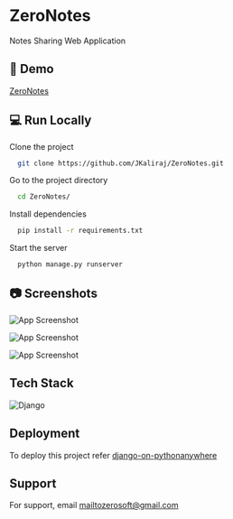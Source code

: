 
# ZeroNotes

Notes Sharing Web Application


## 🚀 Demo

[ZeroNotes](https://zeronotes.pythonanywhere.com)
## 💻 Run Locally

Clone the project

```bash
  git clone https://github.com/JKaliraj/ZeroNotes.git
```

Go to the project directory

```bash
  cd ZeroNotes/
```

Install dependencies

```bash
  pip install -r requirements.txt
```

Start the server

```bash
  python manage.py runserver
```


## 📷 Screenshots

![App Screenshot](https://i.postimg.cc/SNSPmhtB/login.png)

![App Screenshot](https://i.postimg.cc/WzjHFLpJ/home.png)

![App Screenshot](https://i.postimg.cc/05d3gQZG/profile.png)


## Tech Stack

![Django](https://img.shields.io/badge/django-%23092E20.svg?style=for-the-badge&logo=django&logoColor=white)


## Deployment

To deploy this project refer 
[django-on-pythonanywhere](https://zappycode.com/tutorials/deploy-django-project-on-pythonanywhere)




## Support

For support, email mailtozerosoft@gmail.com


